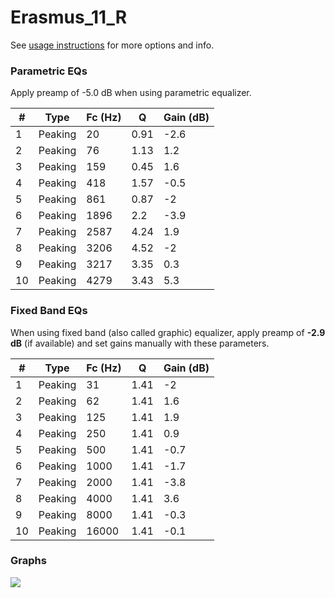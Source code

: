 # Erasmus_11_R
See [usage instructions](https://github.com/jaakkopasanen/AutoEq#usage) for more options and info.

### Parametric EQs
Apply preamp of -5.0 dB when using parametric equalizer.

|   # | Type    |   Fc (Hz) |    Q |   Gain (dB) |
|-----|---------|-----------|------|-------------|
|   1 | Peaking |        20 | 0.91 |        -2.6 |
|   2 | Peaking |        76 | 1.13 |         1.2 |
|   3 | Peaking |       159 | 0.45 |         1.6 |
|   4 | Peaking |       418 | 1.57 |        -0.5 |
|   5 | Peaking |       861 | 0.87 |        -2   |
|   6 | Peaking |      1896 | 2.2  |        -3.9 |
|   7 | Peaking |      2587 | 4.24 |         1.9 |
|   8 | Peaking |      3206 | 4.52 |        -2   |
|   9 | Peaking |      3217 | 3.35 |         0.3 |
|  10 | Peaking |      4279 | 3.43 |         5.3 |

### Fixed Band EQs
When using fixed band (also called graphic) equalizer, apply preamp of **-2.9 dB** (if available) and set gains manually with these parameters.

|   # | Type    |   Fc (Hz) |    Q |   Gain (dB) |
|-----|---------|-----------|------|-------------|
|   1 | Peaking |        31 | 1.41 |        -2   |
|   2 | Peaking |        62 | 1.41 |         1.6 |
|   3 | Peaking |       125 | 1.41 |         1.9 |
|   4 | Peaking |       250 | 1.41 |         0.9 |
|   5 | Peaking |       500 | 1.41 |        -0.7 |
|   6 | Peaking |      1000 | 1.41 |        -1.7 |
|   7 | Peaking |      2000 | 1.41 |        -3.8 |
|   8 | Peaking |      4000 | 1.41 |         3.6 |
|   9 | Peaking |      8000 | 1.41 |        -0.3 |
|  10 | Peaking |     16000 | 1.41 |        -0.1 |

### Graphs
![](./Erasmus_11_R.png)
